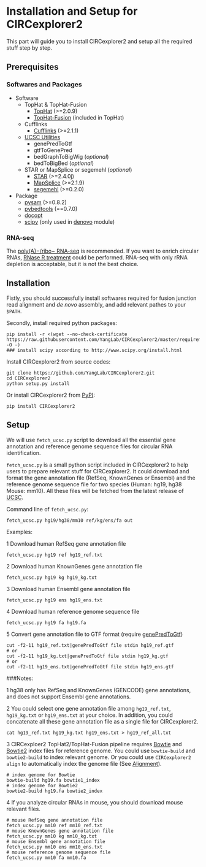 # Installation and Setup for CIRCexplorer2

This part will guide you to install CIRCexplorer2 and setup all the required stuff step by step.

## Prerequisites

### Softwares and Packages

* Software
    - TopHat & TopHat-Fusion
        + [TopHat](http://ccb.jhu.edu/software/tophat/index.shtml) (>=2.0.9)
        + [TopHat-Fusion](http://ccb.jhu.edu/software/tophat/fusion_index.html) (included in TopHat)
    - Cufflinks
        + [Cufflinks](http://cole-trapnell-lab.github.io/cufflinks/) (>=2.1.1)
    - [UCSC Utilities](http://hgdownload.soe.ucsc.edu/admin/exe/)
        + genePredToGtf
        + gtfToGenePred
        + bedGraphToBigWig (*optional*)
        + bedToBigBed (*optional*)
    - STAR or MapSplice or segemehl (*optional*)
        + [STAR](https://github.com/alexdobin/STAR) (>=2.4.0j)
        + [MapSplice](http://www.netlab.uky.edu/p/bioinfo/MapSplice2) (>=2.1.9)
        + [segemehl](http://www.bioinf.uni-leipzig.de/Software/segemehl) (>=0.2.0)
* Package
    - [pysam](http://pysam.readthedocs.org/en/latest/) (>=0.8.2)
    - [pybedtools](https://pythonhosted.org/pybedtools) (==0.7.0)
    - [docopt](http://docopt.org)
    - [scipy](http://www.scipy.org) (only used in [denovo](../modules/denovo.md) module)

### RNA-seq

The [poly(A)−/ribo− RNA-seq](http://genomebiology.com/2011/12/2/R16) is recommended. If you want to enrich circular RNAs, [RNase R treatment](http://www.sciencedirect.com/science/article/pii/S109727651300590X) could be performed. RNA-seq with only rRNA depletion is acceptable, but it is not the best choice.

## Installation

Fistly, you should successfully install softwares required for fusion junction read alignment and *de novo* assembly, and add relevant pathes to your `$PATH`.

Secondly, install required python packages:
```
pip install -r <(wget --no-check-certificate https://raw.githubusercontent.com/YangLab/CIRCexplorer2/master/requirements.txt -O -)
### install scipy according to http://www.scipy.org/install.html
```

Install CIRCexplorer2 from source codes:
```
git clone https://github.com/YangLab/CIRCexplorer2.git
cd CIRCexplorer2
python setup.py install
```

Or install CIRCexplorer2 from [PyPI](https://pypi.python.org/pypi):
```
pip install CIRCexplorer2
```

## Setup

We will use `fetch_ucsc.py` script to download all the essential gene annotation and reference genome sequence files for circular RNA identification.

`fetch_ucsc.py` is a small python script included in CIRCexplorer2 to help users to prepare relevant stuff for CIRCexplorer2. It could download and format the gene annotation file (RefSeq, KnownGenes or Ensembl) and the reference genome sequence file for two species (Human: hg19, hg38 Mouse: mm10). All these files will be fetched from the latest release of [UCSC](http://hgdownload.soe.ucsc.edu/downloads.html).

Command line of `fetch_ucsc.py`:
```
fetch_ucsc.py hg19/hg38/mm10 ref/kg/ens/fa out
```

Examples:

1 Download human RefSeq gene annotation file
```
fetch_ucsc.py hg19 ref hg19_ref.txt
```

2 Download human KnownGenes gene annotation file
```
fetch_ucsc.py hg19 kg hg19_kg.txt
```

3 Download human Ensembl gene annotation file
```
fetch_ucsc.py hg19 ens hg19_ens.txt
```

4 Download human reference genome sequence file
```
fetch_ucsc.py hg19 fa hg19.fa
```

5 Convert gene annotation file to GTF format (require [genePredToGtf](http://hgdownload.soe.ucsc.edu/admin/exe/))
```
cut -f2-11 hg19_ref.txt|genePredToGtf file stdin hg19_ref.gtf
# or
cut -f2-11 hg19_kg.txt|genePredToGtf file stdin hg19_kg.gtf
# or
cut -f2-11 hg19_ens.txt|genePredToGtf file stdin hg19_ens.gtf
```

###Notes:

1 hg38 only has RefSeq and KnownGenes (GENCODE) gene annotations, and does not support Ensembl gene annotations.

2 You could select one gene annotation file among `hg19_ref.txt`, `hg19_kg.txt` or `hg19_ens.txt` at your choice. In addition, you could concatenate all these gene annotation file as a single file for CIRCexplorer2.
```
cat hg19_ref.txt hg19_kg.txt hg19_ens.txt > hg19_ref_all.txt
```

3 CIRCexploer2 TopHat2/TopHat-Fusion pipeline requires [Bowtie](http://bowtie-bio.sourceforge.net/index.shtml) and [Bowtie2](http://bowtie-bio.sourceforge.net/bowtie2/index.shtml) index files for reference genome. You could use `bowtie-build` and `bowtie2-build` to index relevant genome. Or you could use `CIRCexplorer2 align` to automatically index the genome file (See [Alignment](../tutorial/alignment.md)).
```
# index genome for Bowtie
bowtie-build hg19.fa bowtie1_index
# index genome for Bowtie2
bowtie2-build hg19.fa bowtie2_index
```

4 If you analyze circular RNAs in mouse, you should download mouse relevant files.
```
# mouse RefSeq gene annotation file
fetch_ucsc.py mm10 ref mm10_ref.txt
# mouse KnownGenes gene annotation file
fetch_ucsc.py mm10 kg mm10_kg.txt
# mouse Ensembl gene annotation file
fetch_ucsc.py mm10 ens mm10_ens.txt
# mouse reference genome sequence file
fetch_ucsc.py mm10 fa mm10.fa
```
